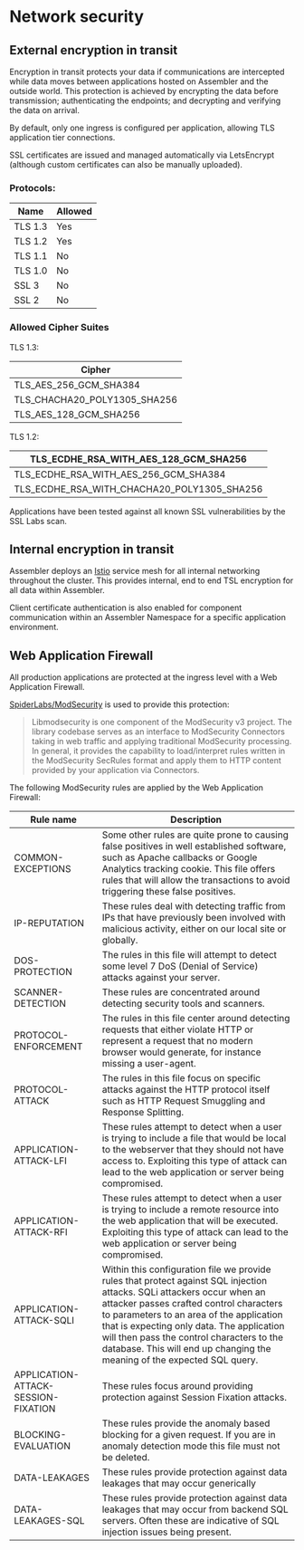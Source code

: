 # Network security
## External encryption in transit

Encryption in transit protects your data if communications are intercepted while data moves between applications hosted on Assembler and the outside world. This protection is achieved by encrypting the data before transmission; authenticating the endpoints; and decrypting and verifying the data on arrival.

By default, only one ingress is configured per application, allowing  TLS application tier connections. 

SSL certificates are issued and managed automatically via LetsEncrypt (although custom certificates can also be manually uploaded).

### Protocols:

| **Name** | **Allowed** |
|----------|-------------|
| TLS 1.3  | Yes         |
| TLS 1.2  | Yes         |
| TLS 1.1  | No          |
| TLS 1.0  | No          |
| SSL 3    | No          |
| SSL 2    | No          |

### Allowed Cipher Suites

TLS 1.3:

| **Cipher**                    |
|-------------------------------|
| TLS_AES_256_GCM_SHA384        |
| TLS_CHACHA20_POLY1305_SHA256  |
| TLS_AES_128_GCM_SHA256        |

TLS 1.2:

| TLS_ECDHE_RSA_WITH_AES_128_GCM_SHA256        |
|----------------------------------------------|
| TLS_ECDHE_RSA_WITH_AES_256_GCM_SHA384        |
| TLS_ECDHE_RSA_WITH_CHACHA20_POLY1305_SHA256  |

Applications have been tested against all known SSL vulnerabilities by the SSL Labs scan.

## Internal encryption in transit

Assembler deploys an [Istio](https://istio.io/latest/) service mesh for all internal networking throughout the cluster. This provides internal, end to end TSL encryption for all data within Assembler.

Client certificate authentication is also enabled for component communication within an Assembler Namespace for a specific application environment.

## Web Application Firewall

All production applications are protected at the ingress level with a Web Application Firewall. 

[SpiderLabs/ModSecurity](https://github.com/SpiderLabs/ModSecurity) is used to provide this protection:

> Libmodsecurity is one component of the ModSecurity v3 project. The library codebase serves as an interface to ModSecurity Connectors taking in web traffic and applying traditional ModSecurity processing. In general, it provides the capability to load/interpret rules written in the ModSecurity SecRules format and apply them to HTTP content provided by your application via Connectors.

The following ModSecurity rules are applied by the Web Application Firewall:

| **Rule name**                       | **Description**                                                                                                                                                                                                                                                                                                                                                                      |
|-------------------------------------|--------------------------------------------------------------------------------------------------------------------------------------------------------------------------------------------------------------------------------------------------------------------------------------------------------------------------------------------------------------------------------------|
| COMMON-EXCEPTIONS                   | Some other rules are quite prone to causing false positives in well established software, such as Apache callbacks or Google Analytics tracking cookie. This file offers rules that will allow the transactions to avoid triggering these false positives.                                                                                                                           |
| IP-REPUTATION                       | These rules deal with detecting traffic from IPs that have previously been involved with malicious activity, either on our local site or globally.                                                                                                                                                                                                                                   |
| DOS-PROTECTION                      | The rules in this file will attempt to detect some level 7 DoS (Denial of Service) attacks against your server.                                                                                                                                                                                                                                                                      |
| SCANNER-DETECTION                   | These rules are concentrated around detecting security tools and scanners.                                                                                                                                                                                                                                                                                                           |
| PROTOCOL-ENFORCEMENT                | The rules in this file center around detecting requests that either violate HTTP or represent a request that no modern browser would generate, for instance missing a user-agent.                                                                                                                                                                                                    |
| PROTOCOL-ATTACK                     | The rules in this file focus on specific attacks against the HTTP protocol itself such as HTTP Request Smuggling and Response Splitting.                                                                                                                                                                                                                                             |
| APPLICATION-ATTACK-LFI              | These rules attempt to detect when a user is trying to include a file that would be local to the webserver that they should not have access to. Exploiting this type of attack can lead to the web application or server being compromised.                                                                                                                                          |
| APPLICATION-ATTACK-RFI              | These rules attempt to detect when a user is trying to include a remote resource into the web application that will be executed. Exploiting this type of attack can lead to the web application or server being compromised.                                                                                                                                                         |
| APPLICATION-ATTACK-SQLI             | Within this configuration file we provide rules that protect against SQL injection attacks. SQLi attackers occur when an attacker passes crafted control characters to parameters to an area of the application that is expecting only data. The application will then pass the control characters to the database. This will end up changing the meaning of the expected SQL query. |
| APPLICATION-ATTACK-SESSION-FIXATION | These rules focus around providing protection against Session Fixation attacks.                                                                                                                                                                                                                                                                                                      |
| BLOCKING-EVALUATION                 | These rules provide the anomaly based blocking for a given request. If you are in anomaly detection mode this file must not be deleted.                                                                                                                                                                                                                                              |
| DATA-LEAKAGES                       | These rules provide protection against data leakages that may occur generically                                                                                                                                                                                                                                                                                                      |
| DATA-LEAKAGES-SQL                   | These rules provide protection against data leakages that may occur from backend SQL servers. Often these are indicative of SQL injection issues being present.                                                                                                                                                                                                                      |